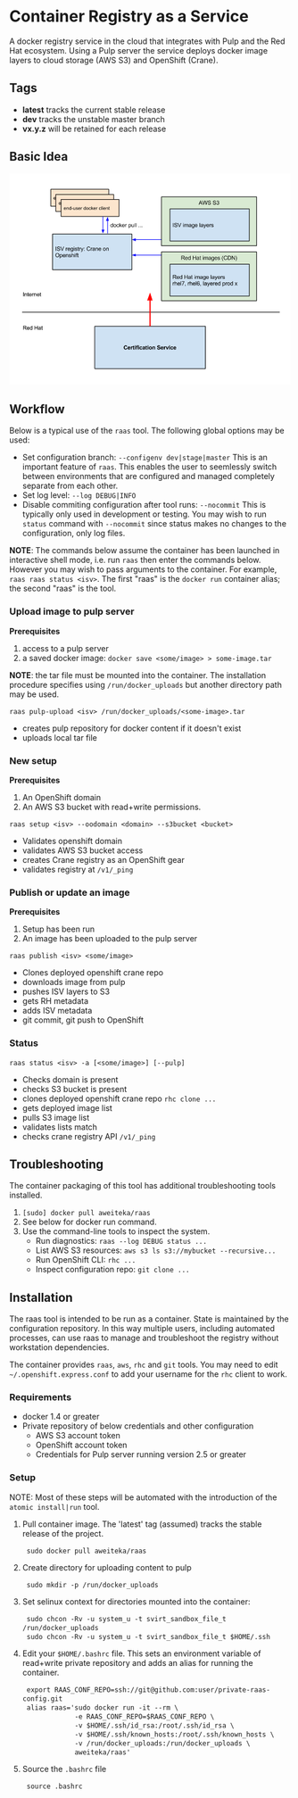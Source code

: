 # Container Registry as a Service

A docker registry service in the cloud that integrates with Pulp and the Red Hat ecosystem. Using a Pulp server the service deploys docker image layers to cloud storage (AWS S3) and OpenShift (Crane).

## Tags

* **latest** tracks the current stable release
* **dev**  tracks the unstable master branch
* **vx.y.z** will be retained for each release

## Basic Idea

![Alt text](images/federated_registry.png "Registry as a Service")

## Workflow
Below is a typical use of the `raas` tool. The following global options may be used:

* Set configuration branch: `--configenv dev|stage|master` This is an important feature of `raas`. This enables the user to seemlessly switch between environments that are configured and managed completely separate from each other.
* Set log level: `--log DEBUG|INFO`
* Disable commiting configuration after tool runs: `--nocommit` This is typically only used in development or testing. You may wish to run `status` command with `--nocommit` since status makes no changes to the configuration, only log files.

**NOTE**: The commands below assume the container has been launched in interactive shell mode, i.e. run `raas` then enter the commands below. However you may wish to pass arguments to the container. For example, `raas raas status <isv>`. The first "raas" is the `docker run` container alias; the second "raas" is the tool.

### Upload image to pulp server

**Prerequisites**

1. access to a pulp server
1. a saved docker image: `docker save <some/image> > some-image.tar`

**NOTE**: the tar file must be mounted into the container. The installation procedure specifies using `/run/docker_uploads` but another directory path may be used.

```
raas pulp-upload <isv> /run/docker_uploads/<some-image>.tar
```

* creates pulp repository for docker content if it doesn't exist
* uploads local tar file

### New setup

**Prerequisites**

1. An OpenShift domain
1. An AWS S3 bucket with read+write permissions.

```
raas setup <isv> --oodomain <domain> --s3bucket <bucket>
```

* Validates openshift domain
* validates AWS S3 bucket access
* creates Crane registry as an OpenShift gear
* validates registry at `/v1/_ping`

### Publish or update an image

**Prerequisites**

1. Setup has been run
1. An image has been uploaded to the pulp server

```
raas publish <isv> <some/image>
```

* Clones deployed openshift crane repo
* downloads image from pulp
* pushes ISV layers to S3
* gets RH metadata
* adds ISV metadata
* git commit, git push to OpenShift

### Status

```
raas status <isv> -a [<some/image>] [--pulp]
```

* Checks domain is present
* checks S3 bucket is present
* clones deployed openshift crane repo `rhc clone ...`
* gets deployed image list
* pulls S3 image list
* validates lists match
* checks crane registry API `/v1/_ping`

## Troubleshooting

The container packaging of this tool has additional troubleshooting tools installed.

1. `[sudo] docker pull aweiteka/raas`
1. See below for docker run command.
1. Use the command-line tools to inspect the system.
    * Run diagnostics: `raas --log DEBUG status ...`
    * List AWS S3 resources: `aws s3 ls s3://mybucket --recursive...`
    * Run OpenShift CLI: `rhc ...`
    * Inspect configuration repo: `git clone ...`

## Installation
The raas tool is intended to be run as a container. State is maintained by the configuration repository. In this way multiple users, including automated processes, can use raas to manage and troubleshoot the registry without workstation dependencies.

The container provides `raas`, `aws`, `rhc` and `git` tools. You may need to edit `~/.openshift.express.conf` to add your username for the `rhc` client to work.

### Requirements

* docker 1.4 or greater
* Private repository of below credentials and other configuration
  * AWS S3 account token
  * OpenShift account token
  * Credentials for Pulp server running version 2.5 or greater

### Setup
NOTE: Most of these steps will be automated with the introduction of the `atomic install|run` tool.

1. Pull container image. The 'latest' tag (assumed) tracks the stable release of the project.

        sudo docker pull aweiteka/raas

1. Create directory for uploading content to pulp

        sudo mkdir -p /run/docker_uploads

1. Set selinux context for directories mounted into the container:

        sudo chcon -Rv -u system_u -t svirt_sandbox_file_t /run/docker_uploads
        sudo chcon -Rv -u system_u -t svirt_sandbox_file_t $HOME/.ssh

1. Edit your `$HOME/.bashrc` file. This sets an environment variable of read+write private repository and adds an alias for running the container.

        export RAAS_CONF_REPO=ssh://git@github.com:user/private-raas-config.git
        alias raas='sudo docker run -it --rm \
                    -e RAAS_CONF_REPO=$RAAS_CONF_REPO \
                    -v $HOME/.ssh/id_rsa:/root/.ssh/id_rsa \
                    -v $HOME/.ssh/known_hosts:/root/.ssh/known_hosts \
                    -v /run/docker_uploads:/run/docker_uploads \
                    aweiteka/raas'

1. Source the `.bashrc` file

        source .bashrc

